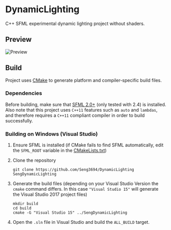 # DynamicLighting

C++ SFML experimental dynamic lighting project without shaders.

## Preview ##
![Preview][1]

## Build ##
Project uses [CMake][2] to generate platform and compiler-specific build files.

### Dependencies ###
Before building, make sure that [SFML 2.0+][3] (only tested with 2.4) is installed. Also note that this project uses `C++11` features such as `auto` and `lambdas`, and therefore requires a `C++11` compliant compiler in order to build successfully.

### Building on Windows (Visual Studio) ###
1. Ensure SFML is installed (if CMake fails to find SFML automatically, edit the `SFML_ROOT` variable in the [CMakeLists.txt][4])

2. Clone the repository
    ```
    git clone https://github.com/Seng3694/DynamicLighting SengDynamicLighting
    ```

3. Generate the build files (depending on your Visual Studio Version the `cmake` command differs. In this case `"Visual Studio 15"` will generate the Visual Studio 2017 project files)
    ```
    mkdir build
    cd build
    cmake -G "Visual Studio 15" ../SengDynamicLighting
    ```

4. Open the `.sln` file in Visual Studio and build the `ALL_BUILD` target.

[1]: https://cdn.discordapp.com/attachments/425728769236664350/426402375188611077/dynamic_lighting_preview.gif
[2]: http://www.cmake.org/
[3]: http://www.sfml-dev.org/
[4]: https://github.com/Seng3694/DynamicLighting/blob/master/CMakeLists.txt